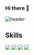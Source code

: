 
### Hi there 👋
![header](https://capsule-render.vercel.app/api?type=waving&color=auto&height=200&section=header&desc=I%20am%20a%20&descAlign=20&descAlignY=20&text=Front-End%20Developer&animation=twinkling&fontSize=60&fontAlignY=44)

## Skills
<img src="https://img.shields.io/badge/JAVASCRIPT-323330?style=for-the-badge&logo=javascript&logoColor=yellow"/> <img src="https://img.shields.io/badge/TYPESCRIPT-2E3A59?style=for-the-badge&logo=typescript&logoColor=blue"/> <img src="https://img.shields.io/badge/REACT-21232A?style=for-the-badge&logo=react&logoColor=blue"/> <img src="https://img.shields.io/badge/NEXT.JS-000000?style=for-the-badge&logo=nextdotjs&logoColor=white"/>



<!--
**Givehim/Givehim** is a ✨ _special_ ✨ repository because its `README.md` (this file) appears on your GitHub profile.

Here are some ideas to get you started:

- 🔭 I’m currently working on ...
- 🌱 I’m currently learning ...
- 👯 I’m looking to collaborate on ...
- 🤔 I’m looking for help with ...
- 💬 Ask me about ...
- 📫 How to reach me: ...
- 😄 Pronouns: ...
- ⚡ Fun fact: ...
-->
